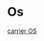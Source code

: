 # Os

[carrier OS](Os%20f53852e228ff40518e866c218286128c/carrier%20OS%205964370c0d114ded9d86002028d2a7a5.md)
